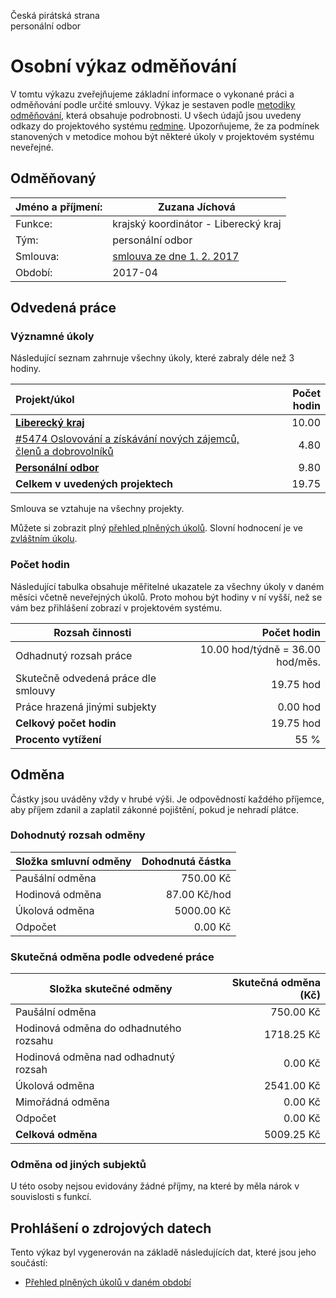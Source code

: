 Česká pirátská strana  
personální odbor

Osobní výkaz odměňování
=======================

V tomtu výkazu zveřejňujeme základní informace o vykonané práci a odměňování
podle určité smlouvy. Výkaz je sestaven podle [metodiky odměňování][metodika],
která obsahuje podrobnosti. U všech údajů jsou uvedeny odkazy do projektového
systému [redmine](https://redmine.pirati.cz). Upozorňujeme, že za podmínek
stanovených v metodice mohou být některé úkoly v projektovém systému neveřejné.

Odměňovaný
----------

Jméno a příjmení:                      | Zuzana Jíchová
-----------------------                | --------------------
Funkce:                                | krajský koordinátor - Liberecký kraj
Tým:                                   | personální odbor
Smlouva:                               | [smlouva ze dne 1. 2. 2017][smlouva]
Období:                                | 2017-04


Odvedená práce
--------------

### Významné úkoly

Následující seznam zahrnuje všechny úkoly, které zabraly déle než 3 hodiny.

| Projekt/úkol                                                               |   Počet hodin |
|:---------------------------------------------------------------------------|--------------:|
| **[Liberecký kraj][p83]**                                                  |         10.00 |
| [#5474 Oslovování a získávání nových zájemců, členů a dobrovolníků][t5474] |          4.80 |
| **[Personální odbor][p42]**                                                |          9.80 |
| **Celkem v uvedených projektech**                                          |         19.75 |

Smlouva se vztahuje na všechny projekty. 

Můžete si zobrazit plný [přehled plněných úkolů][tasklist].
Slovní hodnocení je ve [zvláštním úkolu][hodnoceni].


### Počet hodin

Následující tabulka obsahuje měřitelné ukazatele za všechny úkoly v daném měsíci
včetně neveřejných úkolů. Proto mohou být hodiny v ní vyšší, než se vám bez
přihlášení zobrazí v projektovém systému.

Rozsah činnosti                        | Počet hodin
--------------                         | ----------:
Odhadnutý rozsah práce                 |  10.00 hod/týdně =  36.00 hod/měs.
Skutečně odvedená práce dle smlouvy    |  19.75 hod
Práce hrazená jinými subjekty          |   0.00 hod
**Celkový počet hodin**                |  19.75 hod
**Procento vytížení**                  |   55 %

Odměna
------

Částky jsou uváděny vždy v hrubé výši. Je odpovědností každého příjemce, aby
příjem zdanil a zaplatil zákonné pojištění, pokud je nehradí plátce.

### Dohodnutý rozsah odměny

Složka smluvní odměny                  | Dohodnutá částka
----------------                       | ------------------:
Paušální odměna                        |   750.00 Kč
Hodinová odměna                        |    87.00 Kč/hod
Úkolová odměna                         |  5000.00 Kč
Odpočet                                |     0.00 Kč

### Skutečná odměna podle odvedené práce

Složka skutečné odměny                 | Skutečná odměna (Kč)
---------------------                  | ---------------------:
Paušální odměna                        |   750.00 Kč
Hodinová odměna do odhadnutého rozsahu |  1718.25 Kč
Hodinová odměna nad odhadnutý rozsah   |     0.00 Kč
Úkolová odměna                         |  2541.00 Kč
Mimořádná odměna                       |     0.00 Kč
Odpočet                                |     0.00 Kč
**Celková odměna**                     |  5009.25 Kč


### Odměna od jiných subjektů

U této osoby nejsou evidovány žádné příjmy, na které by měla nárok v souvislosti s funkcí.


Prohlášení o zdrojových datech
------------------------------

Tento výkaz byl vygenerován na základě následujících dat, které jsou jeho součástí:

* [Přehled plněných úkolů v daném období](user_report.csv)

[hodnoceni]: https://redmine.pirati.cz/issues/5234
[metodika]: https://redmine.pirati.cz/projects/po/wiki/Odmenovani


[p83]: https://redmine.pirati.cz/time_entries?c[]=project&c[]=user&c[]=activity&c[]=issue&c[]=hours&c[]=cf_16&c[]=spent_on&f[]=spent_on&f[]=user_id&f[]=&op[spent_on]=><&op[user_id]==&utf8=%E2%9C%93&v[spent_on][]=2017-04-01&v[spent_on][]=2017-04-30&v[user_id][]=2&v[user_id][]=5&v[user_id][]=9&f[]=project_id&op[project_id]==&v[project_id][]=83

[t5474]: https://redmine.pirati.cz/issues/5474/time_entries?c[]=project&c[]=user&c[]=activity&c[]=issue&c[]=hours&c[]=cf_16&c[]=spent_on&f[]=spent_on&f[]=user_id&f[]=&op[spent_on]=><&op[user_id]==&utf8=%E2%9C%93&v[spent_on][]=2017-04-01&v[spent_on][]=2017-04-30&v[user_id][]=2&v[user_id][]=5&v[user_id][]=9

[p42]: https://redmine.pirati.cz/time_entries?c[]=project&c[]=user&c[]=activity&c[]=issue&c[]=hours&c[]=cf_16&c[]=spent_on&f[]=spent_on&f[]=user_id&f[]=&op[spent_on]=><&op[user_id]==&utf8=%E2%9C%93&v[spent_on][]=2017-04-01&v[spent_on][]=2017-04-30&v[user_id][]=2&v[user_id][]=5&v[user_id][]=9&f[]=project_id&op[project_id]==&v[project_id][]=42



[tasklist]: https://redmine.pirati.cz/time_entries?c[]=project&c[]=user&c[]=activity&c[]=issue&c[]=hours&c[]=cf_16&c[]=spent_on&f[]=spent_on&f[]=user_id&f[]=&op[spent_on]=><&op[user_id]==&utf8=%E2%9C%93&v[spent_on][]=2017-04-01&v[spent_on][]=2017-04-30&v[user_id][]=259

[smlouva]: https://smlouvy.pirati.cz/smlouvy/2017/02/01/kk-jichova/
